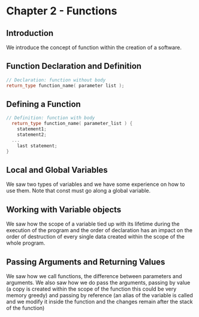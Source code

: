 # Chapter 2 - Functions

## Introduction
We introduce the concept of function within the creation of a software.

## Function Declaration and Definition

```cpp
// Declaration: function without body
return_type function_name( parameter list );
```

## Defining a Function

```cpp
// Definition: function with body
  return_type function_name( parameter_list ) {
    statement1;
    statement2;
  ...
    last statement;
}
```

## Local and Global Variables
We saw two types of variables and we have some experience on how to use them.
Note that const must go along a global variable.

## Working with Variable objects
We saw how the scope of a variable tied up with its lifetime during the execution of the program and the order of declaration has an impact on the order of destruction of every single data created within the scope of the whole program.

## Passing Arguments and Returning Values
We saw how we call functions, the difference between parameters and arguments.
We also saw how we do pass the arguments, passing by value (a copy is created within the scope of the function this could be very memory greedy) and passing by reference (an alias of the variable is called and we modify it inside the function and the changes remain after the stack of the function)
